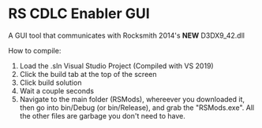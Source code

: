 # RS CDLC Enabler GUI
A GUI tool that communicates with Rocksmith 2014's **NEW** D3DX9_42.dll

How to compile:

1. Load the .sln Visual Studio Project (Compiled with VS 2019)
2. Click the build tab at the top of the screen
3. Click build solution
4. Wait a couple seconds
5. Navigate to the main folder (RSMods), whereever you downloaded it, then go into bin/Debug (or bin/Release), and grab the "RSMods.exe". All the other files are garbage you don't need to have.

